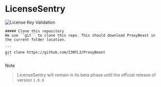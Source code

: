 # LicenseSentry

![License Key Validation](https://github.com/user-attachments/assets/5563332c-2f19-4835-938b-b3aacbe62342)


    ##### Clone this repository
    We use ``git`` to clone this repo. This should download ProxyBeast in the current folder location.
  
    ```
    git clone https://github.com/Z3NTL3/ProxyBeast
    ```




> [!NOTE]
> > LicenseSentry will remain in its beta phase until the official release of version ``1.0.0``

